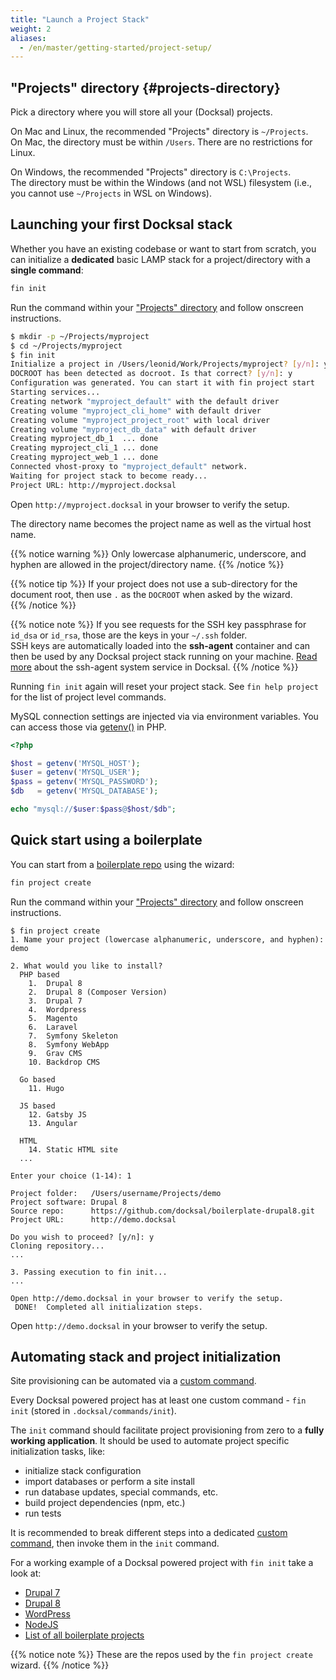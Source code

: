 ```yaml
---
title: "Launch a Project Stack"
weight: 2
aliases:
  - /en/master/getting-started/project-setup/
---
```


## "Projects" directory {#projects-directory}

Pick a directory where you will store all your (Docksal) projects.

On Mac and Linux, the recommended "Projects" directory is `~/Projects`.  
On Mac, the directory must be within `/Users`. There are no restrictions for Linux.

On Windows, the recommended "Projects" directory is `C:\Projects`.  
The directory must be within the Windows (and not WSL) filesystem (i.e., you cannot use `~/Projects` in WSL on Windows).  


## Launching your first Docksal stack

Whether you have an existing codebase or want to start from scratch, you can initialize a **dedicated** basic LAMP stack 
for a project/directory with a **single command**: 

```bash
fin init
```

Run the command within your ["Projects" directory](#projects-directory) and follow onscreen instructions.

```bash
$ mkdir -p ~/Projects/myproject
$ cd ~/Projects/myproject
$ fin init
Initialize a project in /Users/leonid/Work/Projects/myproject? [y/n]: y
DOCROOT has been detected as docroot. Is that correct? [y/n]: y
Configuration was generated. You can start it with fin project start
Starting services...
Creating network "myproject_default" with the default driver
Creating volume "myproject_cli_home" with default driver
Creating volume "myproject_project_root" with local driver
Creating volume "myproject_db_data" with default driver
Creating myproject_db_1  ... done
Creating myproject_cli_1 ... done
Creating myproject_web_1 ... done
Connected vhost-proxy to "myproject_default" network.
Waiting for project stack to become ready...
Project URL: http://myproject.docksal
```

Open `http://myproject.docksal` in your browser to verify the setup.

The directory name becomes the project name as well as the virtual host name.

{{% notice warning %}}
Only lowercase alphanumeric, underscore, and hyphen are allowed in the project/directory name.
{{% /notice %}}

{{% notice tip %}}
If your project does not use a sub-directory for the document root, then use `.` as the `DOCROOT` when asked by the wizard.      
{{% /notice %}}

{{% notice note %}}
If you see requests for the SSH key passphrase for `id_dsa` or `id_rsa`, those are the keys in your `~/.ssh` folder.  
SSH keys are automatically loaded into the **ssh-agent** container and can then be used by any Docksal project stack 
running on your machine. [Read more]((/core/system-ssh-agent/)) about the ssh-agent system service in Docksal.
{{% /notice %}}

Running `fin init` again will reset your project stack. See `fin help project` for the list of project level commands.

MySQL connection settings are injected via via environment variables. You can access those via [getenv()](https://www.php.net/manual/en/function.getenv.php) in PHP.

```php
<?php

$host = getenv('MYSQL_HOST');
$user = getenv('MYSQL_USER');
$pass = getenv('MYSQL_PASSWORD');
$db   = getenv('MYSQL_DATABASE');

echo "mysql://$user:$pass@$host/$db";
```  


## Quick start using a boilerplate

You can start from a [boilerplate repo](https://github.com/docksal?q=boilerplate) using the wizard:

```bash
fin project create
```

Run the command within your ["Projects" directory](#projects-directory) and follow onscreen instructions.

```
$ fin project create
1. Name your project (lowercase alphanumeric, underscore, and hyphen): demo

2. What would you like to install?
  PHP based
    1.  Drupal 8
    2.  Drupal 8 (Composer Version)
    3.  Drupal 7
    4.  Wordpress
    5.  Magento
    6.  Laravel
    7.  Symfony Skeleton
    8.  Symfony WebApp
    9.  Grav CMS
    10. Backdrop CMS

  Go based
    11. Hugo

  JS based
    12. Gatsby JS
    13. Angular

  HTML
    14. Static HTML site
  ...

Enter your choice (1-14): 1

Project folder:   /Users/username/Projects/demo
Project software: Drupal 8
Source repo:      https://github.com/docksal/boilerplate-drupal8.git
Project URL:      http://demo.docksal

Do you wish to proceed? [y/n]: y
Cloning repository...
...

3. Passing execution to fin init...
...

Open http://demo.docksal in your browser to verify the setup.
 DONE!  Completed all initialization steps.
``` 

Open `http://demo.docksal` in your browser to verify the setup.


## Automating stack and project initialization

Site provisioning can be automated via a [custom command](/fin/custom-commands/).

Every Docksal powered project has at least one custom command - `fin init` (stored in `.docksal/commands/init`). 

The `init` command should facilitate project provisioning from zero to a **fully working application**. 
It should be used to automate project specific initialization tasks, like: 

- initialize stack configuration
- import databases or perform a site install
- run database updates, special commands, etc.
- build project dependencies (npm, etc.)
- run tests

It is recommended to break different steps into a dedicated [custom command](/fin/custom-commands/), then invoke 
them in the `init` command.

For a working example of a Docksal powered project with `fin init` take a look at:

- [Drupal 7](https://github.com/docksal/boilerplate-drupal7)
- [Drupal 8](https://github.com/docksal/boilerplate-drupal8)
- [WordPress](https://github.com/docksal/boilerplate-wordpress)
- [NodeJS](https://github.com/docksal/boilerplate-nodejs)
- [List of all boilerplate projects](https://github.com/docksal?q=boilerplate)

{{% notice note %}}
These are the repos used by the `fin project create` wizard.
{{% /notice %}}
